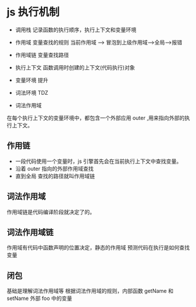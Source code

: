 # js 执行机制

- 调用栈
  记录函数的执行顺序，执行上下文和变量环境
- 作用域
  变量查找的规则
  当前作用域 --> 冒泡到上级作用域-->全局-->报错

- 作用域链
  变量查找路径

- 执行上下文
  函数调用时创建的上下文(代码执行)对象
- 变量环境
  提升
- 词法环境
  TDZ
- 词法作用域

在每个执行上下文的变量环境中，都包含一个外部应用 outer ,用来指向外部的执行上下文。

## 作用链

- 一段代码使用一个变量时，js 引擎首先会在当前执行上下文中查找变量。
- 沿着 outer 指向的外部作用域查找
- 直到全局
  查找的路径就叫作用域链

## 词法作用域

作用域链是代码编译阶段就决定了的。

## 词法作用域链

作用域有代码中函数声明的位置决定，静态的作用域
预测代码在执行是如何查找变量

## 闭包

基础是理解词法作用域等
根据词法作用域的规则，内部函数 getName 和 setName 外部 foo 中的变量
